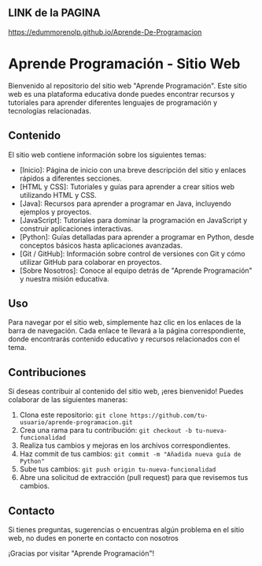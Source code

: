 ## LINK de la PAGINA
https://edummorenolp.github.io/Aprende-De-Programacion 
<br>
# Aprende Programación - Sitio Web

Bienvenido al repositorio del sitio web "Aprende Programación". Este sitio web es una plataforma educativa donde puedes encontrar recursos y tutoriales para aprender diferentes lenguajes de programación y tecnologías relacionadas.

## Contenido

El sitio web contiene información sobre los siguientes temas:

- [Inicio]: Página de inicio con una breve descripción del sitio y enlaces rápidos a diferentes secciones.
- [HTML y CSS]: Tutoriales y guías para aprender a crear sitios web utilizando HTML y CSS.
- [Java]: Recursos para aprender a programar en Java, incluyendo ejemplos y proyectos.
- [JavaScript]: Tutoriales para dominar la programación en JavaScript y construir aplicaciones interactivas.
- [Python]: Guías detalladas para aprender a programar en Python, desde conceptos básicos hasta aplicaciones avanzadas.
- [Git / GitHub]: Información sobre control de versiones con Git y cómo utilizar GitHub para colaborar en proyectos.
- [Sobre Nosotros]: Conoce al equipo detrás de "Aprende Programación" y nuestra misión educativa.

## Uso

Para navegar por el sitio web, simplemente haz clic en los enlaces de la barra de navegación. Cada enlace te llevará a la página correspondiente, donde encontrarás contenido educativo y recursos relacionados con el tema.

## Contribuciones

Si deseas contribuir al contenido del sitio web, ¡eres bienvenido! Puedes colaborar de las siguientes maneras:

1. Clona este repositorio: `git clone https://github.com/tu-usuario/aprende-programacion.git`
2. Crea una rama para tu contribución: `git checkout -b tu-nueva-funcionalidad`
3. Realiza tus cambios y mejoras en los archivos correspondientes.
4. Haz commit de tus cambios: `git commit -m "Añadida nueva guía de Python"`
5. Sube tus cambios: `git push origin tu-nueva-funcionalidad`
6. Abre una solicitud de extracción (pull request) para que revisemos tus cambios.

## Contacto

Si tienes preguntas, sugerencias o encuentras algún problema en el sitio web, no dudes en ponerte en contacto con nosotros

¡Gracias por visitar "Aprende Programación"!


